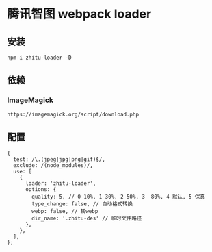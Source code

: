 # 腾讯智图 webpack loader

## 安装

```node
npm i zhitu-loader -D
```

## 依赖

### ImageMagick

```node
https://imagemagick.org/script/download.php
```

## 配置

```node
{
  test: /\.(jpeg|jpg|png|gif)$/,
  exclude: /(node_modules)/,
  use: [
    {
      loader: 'zhitu-loader',
      options: {
        quality: 5, // 0 10%, 1 30%, 2 50%, 3  80%, 4 默认, 5 保真
        type_change: false, // 自动格式转换
        webp: false, // 转webp
        dir_name: '.zhitu-des' // 临时文件路径
      },
    },
  ],
};
```
